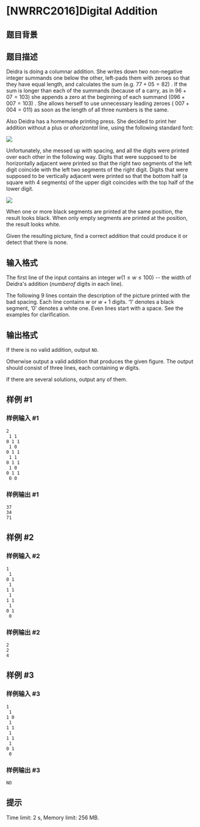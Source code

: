 # [NWRRC2016]Digital Addition

## 题目背景



## 题目描述



Deidra is doing a columnar addition. She writes down two non-negative integer summands one below the other, left-pads them with zeroes so that they have equal length, and calculates the sum (e.g. $ 77 + 05 = 82$) . If the sum is longer than each of the summands (because of a carry, as in $96 + 07 = 103$) she appends a zero at the beginning of each summand ($096 + 007 = 103)$ . She allows herself to use unnecessary leading zeroes ( $007 + 004 = 011)$ as soon as the length of all three numbers is the same.

Also Deidra has a homemade printing press. She decided to print her addition without a plus or $a horizontal$ line, using the following standard font:

![](https://onlinejudgeimages.s3.amazonaws.com/problem/13476/%EC%8A%A4%ED%81%AC%EB%A6%B0%EC%83%B7%202016-11-01%20%EC%98%A4%ED%9B%84%202.41.11.png)

Unfortunately, she messed up with spacing, and all the digits were printed over each other in the following way. Digits that were supposed to be horizontally adjacent were printed so that the right two segments of the left digit coincide with the left two segments of the right digit. Digits that were supposed to be vertically adjacent were printed so that the bottom half (a square with 4 segments) of the upper digit coincides with the top half of the lower digit.

![](https://onlinejudgeimages.s3.amazonaws.com/problem/13476/%EC%8A%A4%ED%81%AC%EB%A6%B0%EC%83%B7%202016-11-01%20%EC%98%A4%ED%9B%84%202.41.17.png)

When one or more black segments are printed at the same position, the result looks black. When only empty segments are printed at the position, the result looks white.

Given the resulting picture, find a correct addition that could produce it or detect that there is none.



## 输入格式



The first line of the input contains an integer $w (1 \le w \le 100)$ -- the width of Deidra's addition $(number of$ digits in each line).

The following $9$ lines contain the description of the picture printed with the bad spacing. Each line contains $w$ or $w + 1$ digits. ‘1' denotes a black segment, ‘0' denotes a white one. Even lines start with a space. See the examples for clarification.



## 输出格式



If there is no valid addition, output `NO`.

Otherwise output a valid addition that produces the given figure. The output should consist of three lines, each containing $w$ digits.

If there are several solutions, output any of them.



## 样例 #1

### 样例输入 #1
```
2
 1 1
0 1 1
 1 0
0 1 1
 1 1
0 1 1
 1 0
0 1 1
 0 0
```

### 样例输出 #1

```
37
34
71
```

## 样例 #2

### 样例输入 #2
```
1
 1
0 1
 1
1 1
 1
1 1
 1
0 1
 0
```

### 样例输出 #2

```
2
2
4
```

## 样例 #3

### 样例输入 #3
```
1
 1
1 0
 1
1 1
 1
1 1
 1
0 1
 0
```

### 样例输出 #3

```
NO
```

## 提示

Time limit: 2 s, Memory limit: 256 MB. 


